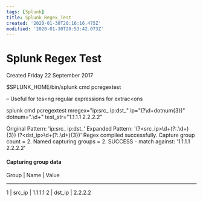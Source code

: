 ```yaml
---
tags: [Splunk]
title: Splunk_Regex_Test
created: '2020-01-30T20:16:16.475Z'
modified: '2020-01-30T20:53:42.073Z'
---
```


# Splunk Regex Test
Created Friday 22 September 2017

$SPLUNK_HOME/bin/splunk cmd pcregextest

– Useful	for	tes<ng	regular	expressions	for	extrac<ons	

splunk cmd pcregextest mregex="ip:src_ ip:dst_" ip="(?<ip>\d+dotnum{3})" dotnum="\.\d+" test_str="1.1.1.1 2.2.2.2"

Original Pattern: 'ip:src_ ip:dst_'
Expanded Pattern: '(?<src_ip>\d+(?:\.\d+){3}) (?<dst_ip>\d+(?:\.\d+){3})'
Regex compiled successfully. Capture group count = 2. Named capturing groups = 2.
SUCCESS - match against: '1.1.1.1 2.2.2.2'

#### Capturing group data #####
Group | Name | Value

*****

  1 | 	src_ip 	| 1.1.1.1
 2 | 	dst_ip 	| 2.2.2.2 

